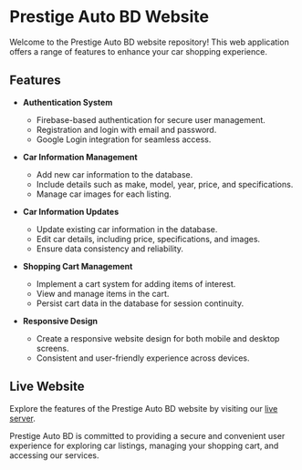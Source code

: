 # Prestige Auto BD Website

Welcome to the Prestige Auto BD website repository! This web application offers a range of features to enhance your car shopping experience.

## Features

- **Authentication System**
  - Firebase-based authentication for secure user management.
  - Registration and login with email and password.
  - Google Login integration for seamless access.

- **Car Information Management**
  - Add new car information to the database.
  - Include details such as make, model, year, price, and specifications.
  - Manage car images for each listing.

- **Car Information Updates**
  - Update existing car information in the database.
  - Edit car details, including price, specifications, and images.
  - Ensure data consistency and reliability.

- **Shopping Cart Management**
  - Implement a cart system for adding items of interest.
  - View and manage items in the cart.
  - Persist cart data in the database for session continuity.

- **Responsive Design**
  - Create a responsive website design for both mobile and desktop screens.
  - Consistent and user-friendly experience across devices.

## Live Website

Explore the features of the Prestige Auto BD website by visiting our [live server](https://brand-shop-572b5.web.app/).

Prestige Auto BD is committed to providing a secure and convenient user experience for exploring car listings, managing your shopping cart, and accessing our services.

